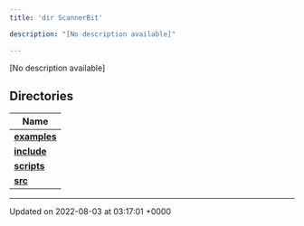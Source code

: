 ```yaml
---
title: 'dir ScannerBit'

description: "[No description available]"

---
```







[No description available]

## Directories

| Name           |
| -------------- |
| **[examples](/documentation/code/main/files/dir_bbbfd0702f0dc7aacadf18c210711818/#dir-examples)**  |
| **[include](/documentation/code/main/files/dir_05fbb9f424d9ed4288dc7709debd0ffd/#dir-include)**  |
| **[scripts](/documentation/code/main/files/dir_95fb20c9c5d248cde58c08d66c64d998/#dir-scripts)**  |
| **[src](/documentation/code/main/files/dir_7e7214566a1bf7120f8297a8773531b2/#dir-src)**  |






-------------------------------

Updated on 2022-08-03 at 03:17:01 +0000
